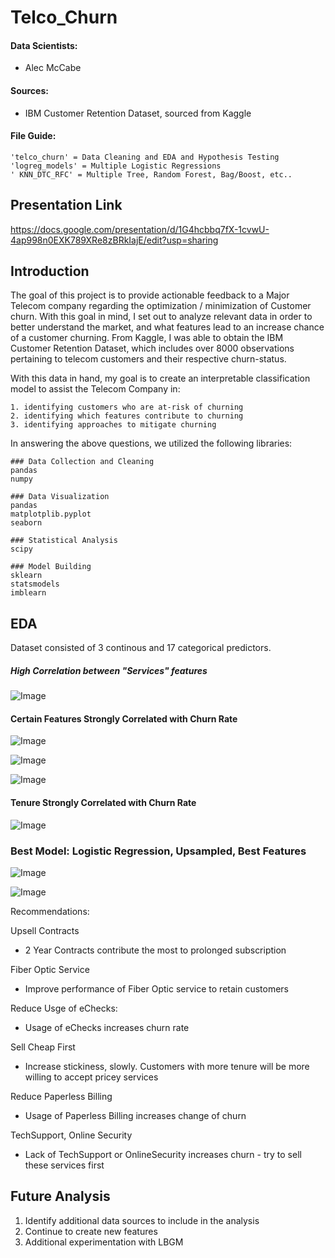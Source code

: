 # Telco_Churn

#### Data Scientists:
- Alec McCabe

#### Sources:
- IBM Customer Retention Dataset, sourced from Kaggle

#### File Guide:

```
'telco_churn' = Data Cleaning and EDA and Hypothesis Testing
'logreg_models' = Multiple Logistic Regressions
' KNN_DTC_RFC' = Multiple Tree, Random Forest, Bag/Boost, etc..
```

## Presentation Link
https://docs.google.com/presentation/d/1G4hcbbq7fX-1cvwU-4ap998n0EXK789XRe8zBRkIajE/edit?usp=sharing

## Introduction

The goal of this project is to provide actionable feedback to a Major Telecom company regarding the optimization / minimization of Customer churn. With this goal in mind, I set out to analyze relevant data in order to better understand the market, and what features lead to an increase chance of a customer churning. From Kaggle, I was able to obtain the IBM Customer Retention Dataset, which includes over 8000 observations pertaining to telecom customers and their respective churn-status.

With this data in hand, my goal is to create an interpretable classification model to assist the Telecom Company in:
```
1. identifying customers who are at-risk of churning
2. identifying which features contribute to churning
3. identifying approaches to mitigate churning
```

In answering the above questions, we utilized the following libraries:

```
### Data Collection and Cleaning
pandas
numpy

### Data Visualization
pandas
matplotplib.pyplot
seaborn

### Statistical Analysis
scipy

### Model Building
sklearn
statsmodels
imblearn

```

## EDA

Dataset consisted of 3 continous and 17 categorical predictors.

##### High Correlation between "Services" features

![Image](pictures/Heatmap.png?raw=true)

#### Certain Features Strongly Correlated with Churn Rate

![Image](pictures/InternetService1.png?raw=true)

![Image](pictures/SeniorCitizen1.png?raw=true)

![Image](pictures/Contract1.png?raw=true)

#### Tenure Strongly Correlated with Churn Rate

![Image](pictures/Tenure_vs_Churn.png?raw=true)

### Best Model: Logistic Regression, Upsampled, Best Features

![Image](pictures/feature_importance_best.png?raw=true)

![Image](pictures/confusion_matrix_best.png?raw=true)


Recommendations:

Upsell Contracts
- 2 Year Contracts contribute the most to prolonged subscription

Fiber Optic Service
- Improve performance of Fiber Optic service to retain customers

Reduce Usge of eChecks:
- Usage of eChecks increases churn rate

Sell Cheap First
- Increase stickiness, slowly. Customers with more tenure will be more willing to accept pricey services

Reduce Paperless Billing
- Usage of Paperless Billing increases change of churn

TechSupport, Online Security
- Lack of TechSupport or OnlineSecurity increases churn - try to sell these services first



## Future Analysis

1. Identify additional data sources to include in the analysis
2. Continue to create new features
3. Additional experimentation with LBGM
